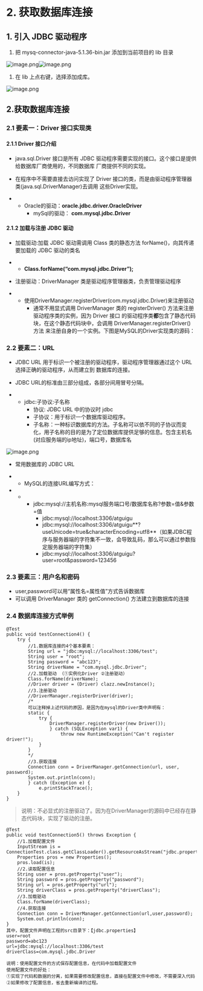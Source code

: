 # 2. 获取数据库连接

## 1. 引入 JDBC 驱动程序

1. 把 mysq-connector-java-5.1.36-bin.jar 添加到当前项目的 lib 目录

![image.png](https://cdn.nlark.com/yuque/0/2019/png/446852/1572922437319-5ffa709e-c65a-40fb-b70b-35f3538059d3.png)![image.png](https://cdn.nlark.com/yuque/0/2019/png/446852/1572922451493-282b6619-ad05-46a0-b76c-fb01e4421afe.png)

1. 在 lib 上点右键，选择添加成库。

![image.png](https://cdn.nlark.com/yuque/0/2019/png/446852/1572922524643-960a15fc-5ca7-4358-bb7b-cf7b3fea11bb.png)





## 2.获取数据库连接

### 2.1 要素一：Driver 接口实现类

#### 2.1.1 Driver 接口介绍

- java.sql.Driver 接口是所有 JDBC 驱动程序需要实现的接口。这个接口是提供给数据库厂商使用的，不同数据库
    厂商提供不同的实现。
- 在程序中不需要直接去访问实现了 Driver 接口的类，而是由驱动程序管理器类(java.sql.DriverManager)去调用
    这些Driver实现。

- - Oracle的驱动：**oracle.jdbc.driver.OracleDriver**
    - mySql的驱动： **com.mysql.jdbc.Driver**

#### 2.1.2 加载与注册 JDBC 驱动

- 加载驱动:加载 JDBC 驱动需调用 Class 类的静态方法 forName()，向其传递要加载的 JDBC 驱动的类名

- - **Class.forName(“com.mysql.jdbc.Driver”);**

- 注册驱动：DriverManager 类是驱动程序管理器类，负责管理驱动程序

- - 使用DriverManager.registerDriver(com.mysql.jdbc.Driver)来注册驱动
    - 通常不用显式调用 DriverManager 类的 registerDriver() 方法来注册驱动程序类的实例，因为 Driver 接口
        的驱动程序类**都**包含了静态代码块，在这个静态代码块中，会调用 DriverManager.registerDriver() 方法
        来注册自身的一个实例。下图是MySQL的Driver实现类的源码：



### 2.2 要素二：URL

- JDBC URL 用于标识一个被注册的驱动程序，驱动程序管理器通过这个 URL 选择正确的驱动程序，从而建立到
    数据库的连接。
- JDBC URL的标准由三部分组成，各部分间用冒号分隔。

- - jdbc:子协议:子名称
    - 协议: JDBC URL 中的协议时 jdbc
    - 子协议：用于标识一个数据库驱动程序。
    - 子名称：一种标识数据库的方法。子名称可以依不同的子协议而变化，用子名称的目的是为了定位数据库提供足够的信息。包含主机名(对应服务端的ip地址)，端口号，数据库名

![image.png](https://cdn.nlark.com/yuque/0/2019/png/446852/1573010147089-247679dc-834b-4276-9907-45bf84d78122.png)

- 常用数据库的 JDBC URL

- - MySQL的连接URL编写方式：

- - - jdbc:mysql://主机名称:mysql服务端口号/数据库名称?参数=值&参数=值
        - jdbc:mysql://localhost:3306/atguigu
        - jdbc:mysql://localhost:3306/atguigu**?useUnicode=true&characterEncoding=utf8**（如果JDBC程序与服务器端的字符集不一致，会导致乱码，那么可以通过参数指定服务器端的字符集）
        - jdbc:mysql://localhost:3306/atguigu?user=root&password=123456



### 2.3 要素三：用户名和密码

- user,password可以用“属性名=属性值”方式告诉数据库
- 可以调用 DriverManager 类的 getConnection() 方法建立到数据库的连接



### 2.4 数据库连接方式举例



```
@Test
public void testConnection4() {
    try {
        //1.数据库连接的4个基本要素：
        String url = "jdbc:mysql://localhost:3306/test";
        String user = "root";
        String password = "abc123";
        String driverName = "com.mysql.jdbc.Driver";
        //2.加载驱动 （①实例化Driver ②注册驱动）
        Class.forName(driverName);
        //Driver driver = (Driver) clazz.newInstance();
        //3.注册驱动
        //DriverManager.registerDriver(driver);
        /*
        可以注释掉上述代码的原因，是因为在mysql的Driver类中声明有：
        static {
            try {
                DriverManager.registerDriver(new Driver());
                } catch (SQLException var1) {
                    throw new RuntimeException("Can't register driver!");
            }
        }
        */
        //3.获取连接
        Connection conn = DriverManager.getConnection(url, user, password);
        System.out.println(conn);
        } catch (Exception e) {
            e.printStackTrace();
    }
}
```

> 说明：不必显式的注册驱动了。因为在DriverManager的源码中已经存在静态代码块，实现了驱动的注册。

```
@Test
public void testConnection5() throws Exception {
    //1.加载配置文件
    InputStream is =
ConnectionTest.class.getClassLoader().getResourceAsStream("jdbc.properties");
    Properties pros = new Properties();
    pros.load(is);
    //2.读取配置信息
    String user = pros.getProperty("user");
    String password = pros.getProperty("password");
    String url = pros.getProperty("url");
    String driverClass = pros.getProperty("driverClass");
    //3.加载驱动
    Class.forName(driverClass);
    //4.获取连接
    Connection conn = DriverManager.getConnection(url,user,password);
    System.out.println(conn);
}
其中，配置文件声明在工程的src目录下：【jdbc.properties】
user=root
password=abc123
url=jdbc:mysql://localhost:3306/test
driverClass=com.mysql.jdbc.Driver

说明：使用配置文件的方式保存配置信息，在代码中加载配置文件
使用配置文件的好处：
①实现了代码和数据的分离，如果需要修改配置信息，直接在配置文件中修改，不需要深入代码 
②如果修改了配置信息，省去重新编译的过程。
```